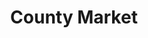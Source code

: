 ---
title: "County Market"
url: /springfield/county-market-west-monroe-street/
shop: supermarket
---